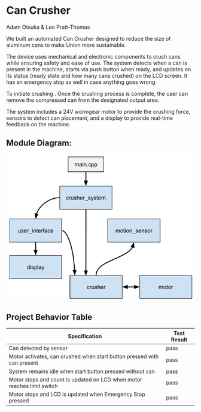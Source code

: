 # Can Crusher  
Adam Otsuka & Leo Pratt-Thomas

We built an automated Can Crusher designed to reduce the size of aluminum cans to make Union more sustainable. 

The device uses mechanical and electronic components to crush cans while ensuring safety and ease of use. The system detects when a can is present in the machine, starts via push button when ready, and updates on its status (ready state and how many cans crushed) on the LCD screen. It has an emergency stop as well in case anything goes wrong.

To initiate crushing . Once the crushing process is complete, the user can remove the compressed can from the designated output area.  

The system includes a 24V wormgear motor to provide the crushing force, sensors to detect can placement, and a display to provide real-time feedback on the machine.

## Module Diagram:  

![Module DIAGRAM](https://github.com/4damo5/Can_Crusher/blob/master/Block_Diagram.png)

## Project Behavior Table

| Specification  | Test Result  | 
|-----------|-----------|
| Can detected by sensor | pass |
| Motor activates, can crushed when start button pressed with can present | pass |
| System remains idle when start button pressed without can | pass |
| Motor stops and count is updated on LCD when motor reaches limit switch | pass |
| Motor stops and LCD is updated when Emergency Stop pressed | pass |
